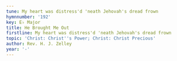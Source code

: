 ```yaml
---
tune: My heart was distress'd 'neath Jehovah's dread frown
hymnnumber: '192'
key: E♭ Major
title: He Brought Me Out
firstline: My heart was distress'd 'neath Jehovah's dread frown
topic: 'Christ: Christ''s Power; Christ: Christ Precious'
author: Rev. H. J. Zelley
year: '-'
---
```

